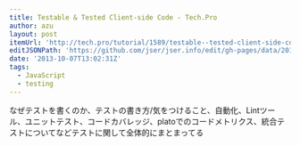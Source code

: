 ```yaml
---
title: Testable & Tested Client-side Code - Tech.Pro
author: azu
layout: post
itemUrl: 'http://tech.pro/tutorial/1589/testable--tested-client-side-code'
editJSONPath: 'https://github.com/jser/jser.info/edit/gh-pages/data/2013/10/index.json'
date: '2013-10-07T13:02:31Z'
tags:
  - JavaScript
  - testing
---
```

なぜテストを書くのか、テストの書き方/気をつけること、自動化、Lintツール、ユニットテスト、コードカバレッジ、platoでのコードメトリクス、統合テストについてなどテストに関して全体的にまとまってる
